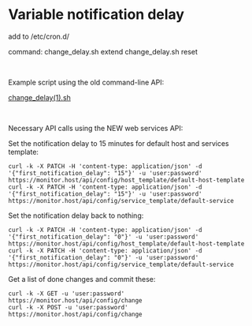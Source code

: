 # Variable notification delay

add to /etc/cron.d/ 

command:
change\_delay.sh extend
change\_delay.sh reset

 

Example script using the old command-line API:

[change\_delay(1).sh](attachments/688519/983055.sh)

 

Necessary API calls using the NEW web services API:

Set the notification delay to 15 minutes for default host and services template:

    curl -k -X PATCH -H 'content-type: application/json' -d '{"first_notification_delay": "15"}' -u 'user:password' https://monitor.host/api/config/host_template/default-host-template
    curl -k -X PATCH -H 'content-type: application/json' -d '{"first_notification_delay": "15"}' -u 'user:password' https://monitor.host/api/config/service_template/default-service

Set the notification delay back to nothing:

    curl -k -X PATCH -H 'content-type: application/json' -d '{"first_notification_delay": "0"}' -u 'user:password' https://monitor.host/api/config/host_template/default-host-template
    curl -k -X PATCH -H 'content-type: application/json' -d '{"first_notification_delay": "0"}' -u 'user:password' https://monitor.host/api/config/service_template/default-service

Get a list of done changes and commit these:

    curl -k -X GET -u 'user:password' https://monitor.host/api/config/change
    curl -k -X POST -u 'user:password' https://monitor.host/api/config/change

